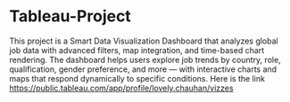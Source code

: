 # Tableau-Project
This project is a Smart Data Visualization Dashboard that analyzes global job data with advanced filters, map integration, and time-based chart rendering. The dashboard helps users explore job trends by country, role, qualification, gender preference, and more — with interactive charts and maps that respond dynamically to specific conditions.
Here is the link
https://public.tableau.com/app/profile/lovely.chauhan/vizzes
